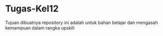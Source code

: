# Tugas-Kel12
Tujuan dibuatnya repository ini adalah untuk bahan belajar dan mengasah kemampuan dalam rangka upskill
